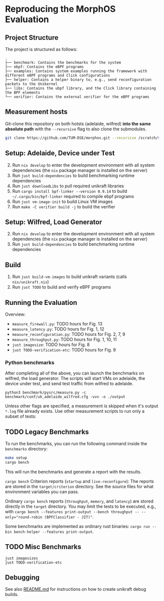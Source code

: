 # Reproducing the MorphOS Evaluation



## Project Structure

The project is structured as follows:

```
.
├── benchmark: Contains the benchmarks for the system
├── ebpf: Contains the eBPF programs
├── examples: Contains system examples running the framework with different eBPF programs and Click configurations
├── helper: Contains a helper binary to, e.g., send reconfiguration packets to the Unikernel
├── libs: Contains the ubpf library, and the Click library containing the BPF elements
└── verifier: Contains the external verifier for the eBPF programs
```


## Measurement hosts

Git-clone this repository on both hotsts (adelaide, wilfred) **into the same absolute path** with the `--recursive` flag to also clone the submodules.

```bash
git clone https://github.com/TUM-DSE/morphos.git --recursive /scratch/$USER/morphos
```


## Setup: Adelaide, Device under Test

2. Run `nix develop` to enter the development environment with all system dependencies (the `nix` package manager is installed on the server)
3. Run `just build-dependencies` to build benchmarking runtime dependencies
4. Run `just downloadLibs` to pull required unikraft libraries
5. Run `cargo install bpf-linker --version 0.9.14` to build `~/.cargo/bin/bpf-linker` required to compile ebpf programs
6. Run `just vm-image-init` to build Linux VM images
7. Run `make -C verifier build -j` to build the verifier


## Setup: Wilfred, Load Generator

2. Run `nix develop` to enter the development environment with all system dependencies (the `nix` package manager is installed on the server)
4. Run `just build-dependencies` to build benchmarking runtime dependencies


## Build

1. Run `just build-vm-images` to build unikraft variants (calls `nix/unikraft.nix`)
2. Run `just TODO` to build and verify eBPF programs


## Running the Evaluation

Overview:

- `measure_firewall.py`: TODO hours for Fig. 13
- `measure_latency.py`: TODO hours for Fig. 1, 12
- `measure_reconfiguration.py`: TODO hours for Fig. 2, 7, 9
- `measure_throughput.py`: TODO hours for Fig. 1, 10, 11
- `just imagesize`: TODO hours for Fig. 8
- `just TODO-verification-etc`: TODO hours for Fig. 9


### Python benchmarks

After completing all of the above, you can launch the benchmarks on wilfred, the load generator.
The scripts will start VMs on adelaide, the device under test, and send test traffic from wilfred to adelaide.

```
python3 benchmark/pysrc/measure.py -c benchmark/conf/uk_adelaide_wilfred.cfg -vvv -o ./output
```

Unless other flags are specified, a measurement is skipped when it's output `*.log` file already exists.
Use other measurement scripts to run only a subset of tests:




## TODO Legacy Benchmarks

To run the benchmarks, you can run the following command inside the `benchmarks` directory:

```bash
make setup
cargo bench
```

This will run the benchmarks and generate a report with the results.

`cargo bench` Criterion reports (`startup` and `live-reconfigure`):
The reports are stored in the `target/criterion` directory.
See the source files for what environment variables you can pass.

Ordinary `cargo bench` reports (`throughput`, `memory`, and `latency`) are stored directly in the `target` directory.
You may limit the tests to be executed, e.g., with `cargo bench --features print-output --bench throughput -- --only="round-robin (BPFClassifier - JIT)"`.

Some benchmarks are implemented as ordinary rust binaries: `cargo run --bin bench-helper --features print-output`.


## TODO Misc Benchmarks

```
just imagesizes
just TODO-verification-etc
```

## Debugging

See also [README.md](README.md) for instructions on how to create unikraft debug builds.
